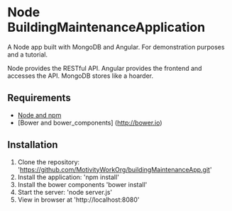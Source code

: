 # Node BuildingMaintenanceApplication

A Node app built with MongoDB and Angular. For demonstration purposes and a tutorial.

Node provides the RESTful API. Angular provides the frontend and accesses the API. MongoDB stores like a hoarder.

## Requirements

- [Node and npm](http://nodejs.org)
- [Bower and bower_components] (http://bower.io)
## Installation

1. Clone the repository: 'https://github.com/MotivityWorkOrg/buildingMaintenanceApp.git'
2. Install the application: 'npm install'
3. Install the bower components 'bower install'
3. Start the server: 'node server.js'
4. View in browser at 'http://localhost:8080'

